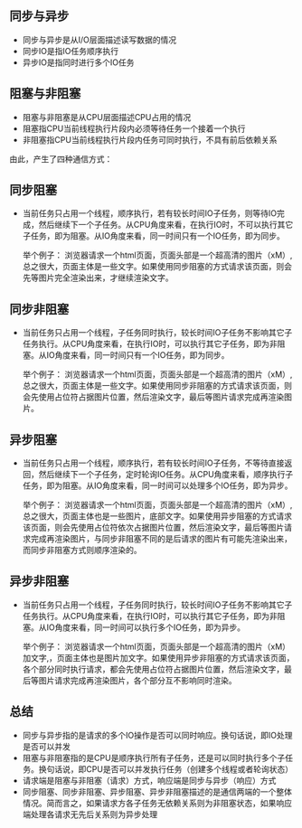 ## 同步与异步 #
- 同步与异步是从I/O层面描述读写数据的情况
- 同步IO是指IO任务顺序执行
- 异步IO是指同时进行多个IO任务

## 阻塞与非阻塞 ##
- 阻塞与非阻塞是从CPU层面描述CPU占用的情况
- 阻塞指CPU当前线程执行片段内必须等待任务一个接着一个执行
- 非阻塞指CPU当前线程执行片段内任务可同时执行，不具有前后依赖关系

由此，产生了四种通信方式：
## 同步阻塞 ##
- 当前任务只占用一个线程，顺序执行，若有较长时间IO子任务，则等待IO完成，然后继续下一个子任务。从CPU角度来看，在执行IO时，不可以执行其它子任务，即为阻塞。从IO角度来看，同一时间只有一个IO任务，即为同步。
	
	举个例子：
	浏览器请求一个html页面，页面头部是一个超高清的图片（xM）,总之很大，页面主体是一些文字。如果使用同步阻塞的方式请求该页面，则会先等图片完全渲染出来，才继续渲染文字。

## 同步非阻塞 ##
- 当前任务只占用一个线程，子任务同时执行，较长时间IO子任务不影响其它子任务执行。从CPU角度来看，在执行IO时，可以执行其它子任务，即为非阻塞。从IO角度来看，同一时间只有一个IO任务，即为同步。

	举个例子：
	浏览器请求一个html页面，页面头部是一个超高清的图片（xM）,总之很大，页面主体是一些文字。如果使用同步非阻塞的方式请求该页面，则会先使用占位符占据图片位置，然后渲染文字，最后等图片请求完成再渲染图片。
## 异步阻塞 ##
- 当前任务只占用一个线程，顺序执行，若有较长时间IO子任务，不等待直接返回，然后继续下一个子任务，定时轮询IO任务。从CPU角度来看，顺序执行子任务，即为阻塞。从IO角度来看，同一时间可以处理多个IO任务，即为异步。

	举个例子：
	浏览器请求一个html页面，页面头部是一个超高清的图片（xM）,总之很大，页面主体也是一些图片，底部文字。如果使用异步阻塞的方式请求该页面，则会先使用占位符依次占据图片位置，然后渲染文字，最后等图片请求完成再渲染图片，与同步非阻塞不同的是后请求的图片有可能先渲染出来，而同步非阻塞方式则顺序渲染的。

## 异步非阻塞 ##
- 当前任务只占用一个线程，子任务同时执行，较长时间IO子任务不影响其它子任务执行。从CPU角度来看，在执行IO时，可以执行其它子任务，即为非阻塞。从IO角度来看，同一时间可以执行多个IO任务，即为异步。

	举个例子：
	浏览器请求一个html页面，页面头部是一个超高清的图片（xM）加文字,，页面主体也是图片加文字。如果使用异步非阻塞的方式请求该页面，各个部分同时执行请求，都会先使用占位符占据图片位置，然后渲染文字，最后等图片请求完成再渲染图片，各个部分互不影响同时渲染。

## 总结 ##
- 同步与异步指的是请求的多个IO操作是否可以同时响应。换句话说，即IO处理是否可以并发
- 阻塞与非阻塞指的是CPU是顺序执行所有子任务，还是可以同时执行多个子任务。换句话说，即CPU是否可以并发执行任务（创建多个线程或者轮询状态）
- 请求端是阻塞与非阻塞（请求）方式，响应端是同步与异步（响应）方式
- 同步阻塞、同步非阻塞、异步阻塞、异步非阻塞描述的是通信两端的一个整体情况。简而言之，如果请求方各子任务无依赖关系则为非阻塞状态，如果响应端处理各请求无先后关系则为异步处理
